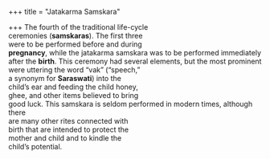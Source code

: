 +++
title = "Jatakarma Samskara"

+++
The fourth of the traditional life-cycle  
ceremonies (**samskaras**). The first three  
were to be performed before and during  
**pregnancy**, while the jatakarma samskara was to be performed immediately  
after the **birth**. This ceremony had several elements, but the most prominent  
were uttering the word “vak” (“speech,”  
a synonym for **Saraswati**) into the  
child’s ear and feeding the child honey,  
ghee, and other items believed to bring  
good luck. This samskara is seldom performed in modern times, although there  
are many other rites connected with  
birth that are intended to protect the  
mother and child and to kindle the  
child’s potential.